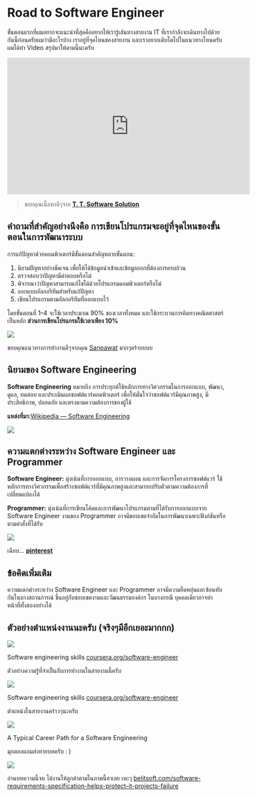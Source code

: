 # Road to Software Engineer

ขั้นตอนแรกที่ผมอยากจะแนะนำที่สุดคืออยากให้เรารู้เส้นทางสายงาน IT ที่เรากำลังจะเดินทางไปด้วยกันนี้ก่อนครับผมว่ามีอะไรบ้าง เราอยู่ที่จุดไหนของสายงาน และเราอยากเติบโตไปในแนวทางไหนครับ ผมได้ทำ Video สรุปมาให้ตามนี้นะครับ

<iframe width="560" height="315" src="https://www.youtube.com/embed/W7SzHtGEtyg?si=kib60gegi6kFu64H" title="YouTube video player" frameborder="0" allow="accelerometer; autoplay; clipboard-write; encrypted-media; gyroscope; picture-in-picture; web-share" referrerpolicy="strict-origin-when-cross-origin" allowfullscreen></iframe>

> ขอบคุณเนื้อหาดีๆจาก **[T. T. Software Solution](https://www.tt-ss.net/)**

## **คำถามที่สำคัญอย่างนึงคือ การเขียนโปรแกรมจะอยู่ที่จุดไหนของขั้นตอนในการพัฒนาระบบ**

การแก้ปัญหาด้วยคอมพิวเตอร์มีขั้นตอนสำคัญหลายขั้นตอน:

1. นิยามปัญหาอย่างชัดเจน เพื่อให้ได้ข้อมูลนำเข้าและข้อมูลออกที่ต้องการครบถ้วน
2. ตรวจสอบว่าปัญหามีคำตอบหรือไม่
3. พิจารณาว่าปัญหาสามารถแก้ไขได้ด้วยโปรแกรมคอมพิวเตอร์หรือไม่
4. ออกแบบอัลกอริทึมสำหรับแก้ปัญหา
5. เขียนโปรแกรมตามอัลกอริทึมที่ออกแบบไว้

โดยขั้นตอนที่ 1–4 จะใช้เวลาประมาณ 90% ของเวลาทั้งหมด และใช้กระบวนการคิดทางคณิตศาสตร์เป็นหลัก **ส่วนการเขียนโปรแกรมใช้เวลาเพียง 10%**

![](./images/web-guideline-14.png)

ขอบคุณแนวทางการทำงานดีๆจากคุณ [Sanpawat](https://www.facebook.com/bobby.kantabutra/posts/pfbid08H3bbYxaVnDCqBMWynCYiPAPHNhftzsn7wXwYMb1jSTo66hXutCb8Vf2cLeWr9vBl) มากๆคร้าบบบบ 

## **นิยามของ Software Engineering**

**Software Engineering** หมายถึง การประยุกต์ใช้หลักการทางวิศวกรรมในการออกแบบ, พัฒนา, ดูแล, ทดสอบ และประเมินผลซอฟต์แวร์คอมพิวเตอร์ เพื่อให้มั่นใจว่าซอฟต์แวร์มีคุณภาพสูง, มีประสิทธิภาพ, ปลอดภัย และตรงตามความต้องการของผู้ใช้

**แหล่งที่มา:**[Wikipedia — Software Engineering](https://en.wikipedia.org/wiki/Software_engineering)

![](./images/web-guideline-15.png)

## **ความแตกต่างระหว่าง Software Engineer และ Programmer**

**Software Engineer:** มุ่งเน้นที่การออกแบบ, การวางแผน และการจัดการโครงการซอฟต์แวร์ ใช้หลักการทางวิศวกรรมเพื่อสร้างซอฟต์แวร์ที่มีคุณภาพสูงและสามารถปรับตัวตามความต้องการที่เปลี่ยนแปลงได้

**Programmer:** มุ่งเน้นที่การเขียนโค้ดและการพัฒนาโปรแกรมตามที่ได้รับการออกแบบจาก Software Engineer งานของ Programmer อาจมีขอบเขตจำกัดในการพัฒนาเฉพาะฟังก์ชันหรือตามคำสั่งที่ได้รับ

![](./images/web-guideline-16.png)

เฉียบ… [**pinterest**](https://www.pinterest.com/pin/260927372130615906/)

## **ข้อคิดเพิ่มเติม**

ความแตกต่างระหว่าง Software Engineer และ Programmer อาจมีความยืดหยุ่นและซ้อนทับกันในบางสถานการณ์ ขึ้นอยู่กับขอบเขตงานและวัฒนธรรมองค์กร ในบางกรณี บุคคลเดียวอาจทำหน้าที่ทั้งสองอย่างได้

## **ตัวอย่างตำแหน่งงานนะครับ (จริงๆมีอีกเยอะมากกก)**

![](./images/web-guideline-17.png)

Software engineering skills [coursera.org/software-engineer](https://www.coursera.org/articles/software-engineer)

ตัวอย่างความรู้ที่จำเป็นกับการทำงานในสายงานนี้ครับ

![](./images/web-guideline-18.png)

Software engineering skills [coursera.org/software-engineer](https://www.coursera.org/articles/software-engineer)

ตำแหน่งในสายงานคร่าวๆนะครับ

![](./images/web-guideline-19.png)

A Typical Career Path for a Software Engineering

มุกตลกแถมส่งทายบทครับ : )

![](./images/web-guideline-20.png)

อ่านบทความนี้จบ ได้งานให้ลูกค้าตามในภาพนี้ฮาเลย เหะๆ [belitsoft.com/software-requirements-specification-helps-protect-it-projects-failure](https://belitsoft.com/php-development-services/software-requirements-specification-helps-protect-it-projects-failure)